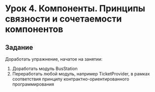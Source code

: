 # Урок 4. Компоненты. Принципы связности и сочетаемости компонентов

## Задание

Доработать упражнение, начатое на занятии:

1. Доработать модуль BusStation
2. Переработать любой модуль, например TicketProvider, в рамках соответствия принципу контрактно-ориентированного программирования
